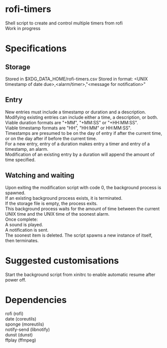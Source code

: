 # rofi-timers

Shell script to create and control multiple timers from rofi  
Work in progress  

# Specifications

## Storage

Stored in $XDG_DATA_HOME/rofi-timers.csv
Stored in format: \<UNIX timestamp of date due\>,\<alarm/timer\>,"\<message for notification\>"

## Entry

New entries must include a timestamp or duration and a description.  
Modifying existing entries can include either a time, a description, or both.  
Viable duration formats are "+MM", "+MM:SS" or "+HH:MM:SS".  
Viable timestamp formats are "HH", "HH:MM" or HH:MM:SS".  
Timestamps are presumed to be on the day of entry if after the current time, or on the day after if before the current time.  
For a new entry, entry of a duration makes entry a timer and entry of a timestamp, an alarm.  
Modification of an existing entry by a duration will append the amount of time specified.  

## Watching and waiting

Upon exiting the modification script with code 0, the background process is spawned.  
If an existing background process exists, it is terminated.  
If the storage file is empty, the process exits.  
This background process waits for the amount of time between the current UNIX time and the UNIX time of the soonest alarm.  
Once complete:  
A sound is played.  
A notification is sent.  
The soonest item is deleted.
The script spawns a new instance of itself, then terminates.  

# Suggested customisations

Start the background script from xinitrc to enable automatic resume after power off.  

# Dependencies

rofi (rofi)  
date (coreutils)  
sponge (moreutils)  
notify-send (libnotify)  
dunst (dunst)  
ffplay (ffmpeg)  
